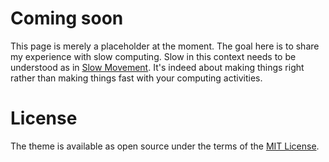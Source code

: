 # Coming soon

This page is merely a placeholder at the moment. The goal here is to share my experience with slow computing. Slow in this context needs to be understood as in [Slow Movement](https://en.wikipedia.org/wiki/Slow_movement_(culture)). It's indeed about making things right rather than making things fast with your computing activities. 

# License

The theme is available as open source under the terms of the [MIT License](http://opensource.org/licenses/MIT).
